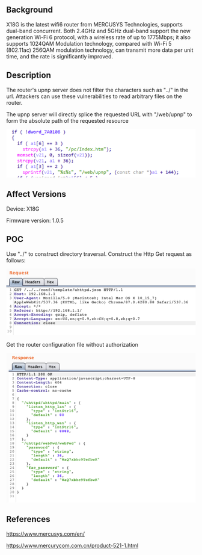 ## Background

X18G is the latest wifi6 router from MERCUSYS Technologies, supports dual-band concurrent. Both 2.4GHz and 5GHz dual-band support the new generation Wi-Fi 6 protocol, with a wireless rate of up to 1775Mbps; it also supports 1024QAM Modulation technology, compared with Wi-Fi 5 (802.11ac) 256QAM modulation technology, can transmit more data per unit time, and the rate is significantly improved.

## Description

The router's upnp server does not filter the characters such as "../" in the url. Attackers can use these vulnerabilities to read arbitrary files on the router.

The upnp server will directly splice the requested URL with "/web/upnp" to form the absolute path of the requested resource

![avatar](../pictures/upnp_send.png)


## Affect Versions

Device: X18G

Firmware version: 1.0.5

## POC
Use "../" to construct directory traversal. Construct the Http Get request as follows:

![avatar](./pictures/upnp_send_poc.png)

Get the router configuration file without authorization

![avatar](./pictures/upnp_get_poc.png)

## References
https://www.mercusys.com/en/

https://www.mercurycom.com.cn/product-521-1.html